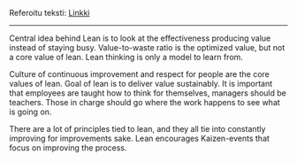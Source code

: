 Referoitu teksti: [Linkki](http://www.leanprimer.com/downloads/lean_primer.pdf)

----

Central idea behind Lean is to look at the effectiveness producing value instead of staying busy.
Value-to-waste ratio is the optimized value, but not a core value of lean.
Lean thinking is only a model to learn from.

Culture of continuous improvement and respect for people are the core values of lean.
Goal of lean is to deliver value sustainably.
It is important that employees are taught how to think for themselves, managers should be teachers.
Those in charge should go where the work happens to see what is going on.

There are a lot of principles tied to lean, and they all tie into constantly improving for improvements sake.
Lean encourages Kaizen-events that focus on improving the process.
